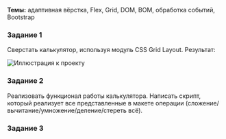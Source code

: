 <b>Темы:</b> адаптивная вёрстка, Flex, Grid, DOM, BOM, обработка событий, Bootstrap

### Задание 1
Сверстать калькулятор, используя модуль CSS Grid Layout. Результат:

![Иллюстрация к проекту](https://i.ibb.co/YDLrnnV/photo1713535138.jpg)

### Задание 2
Реализовать функционал работы калькулятора. Написать скрипт, который реализует все представленные в макете операции (сложение/вычитание/умножение/деление/стереть всё).

### Задание 3

